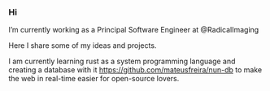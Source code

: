 ### Hi

I’m currently working as a Principal Software Engineer at @RadicalImaging 

Here I share some of my ideas and projects.

I am currently learning rust as a system programming language and creating a database with it https://github.com/mateusfreira/nun-db to make the web in real-time easier for open-source lovers.

<!--
**mateusfreira/mateusfreira** is a ✨ _special_ ✨ repository because its `README.md` (this file) appears on your GitHub profile.

Here are some ideas to get you started:

- 🔭 I’m currently working on ...
- 🌱 I’m currently learning ...
- 👯 I’m looking to collaborate on ...
- 🤔 I’m looking for help with ...
- 💬 Ask me about ...
- 📫 How to reach me: ...
- 😄 Pronouns: ...
- ⚡ Fun fact: ...
-->
